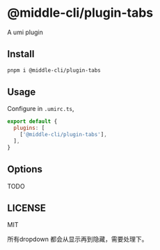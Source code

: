 # @middle-cli/plugin-tabs

A umi plugin

## Install

```bash
pnpm i @middle-cli/plugin-tabs
```

## Usage

Configure in `.umirc.ts`,

```js
export default {
  plugins: [
    ['@middle-cli/plugin-tabs'],
  ],
}
```

## Options

TODO

## LICENSE

MIT


所有dropdown 都会从显示再到隐藏，需要处理下。
